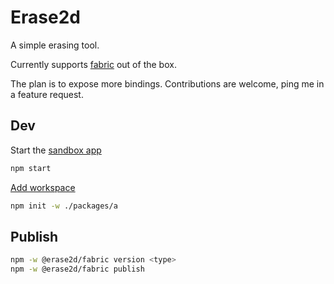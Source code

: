 # Erase2d

A simple erasing tool.

Currently supports [fabric](./packages/fabric/README.md) out of the box.

The plan is to expose more bindings.
Contributions are welcome, ping me in a feature request.

## Dev

Start the [sandbox app](./packages/sandbox/README.md)

```bash
npm start
```

[Add workspace](https://docs.npmjs.com/cli/v10/using-npm/workspaces)

```bash
npm init -w ./packages/a
```

## Publish

```bash
npm -w @erase2d/fabric version <type>
npm -w @erase2d/fabric publish
```
